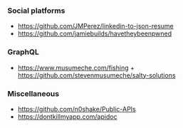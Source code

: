 ### Social platforms

- https://github.com/JMPerez/linkedin-to-json-resume
- https://github.com/jamiebuilds/havetheybeenpwned

### GraphQL

- https://www.musumeche.com/fishing + https://github.com/stevenmusumeche/salty-solutions

### Miscellaneous

- https://github.com/n0shake/Public-APIs
- https://dontkillmyapp.com/apidoc
